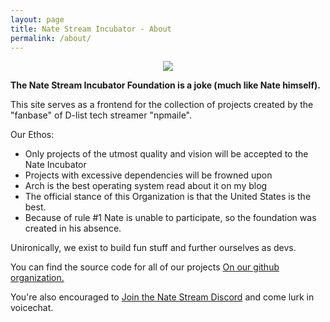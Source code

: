 ```yaml
---
layout: page
title: Nate Stream Incubator - About
permalink: /about/
---
```


<center>
    <img src="/assets/img/old-fat-nate.png" />
</center>

<b>The Nate Stream Incubator Foundation is a joke (much like Nate himself).</b>

This site serves as a frontend for the collection of projects created by the "fanbase" of D-list tech streamer "npmaile".

Our Ethos:

  - Only projects of the utmost quality and vision will be accepted to the Nate Incubator
  - Projects with excessive dependencies will be frowned upon
  - Arch is the best operating system read about it on my blog
  - The official stance of this Organization is that the United States is the best.
  - Because of rule #1 Nate is unable to participate, so the foundation was created in his absence.

Unironically, we exist to build fun stuff and further ourselves as devs.

You can find the source code for all of our projects <a href="https://github.com/nate-incubator">On our github organization.</a>

You're also encouraged to <a href="https://discord.gg/natestream">Join the Nate Stream Discord</a> and come lurk in voicechat.
